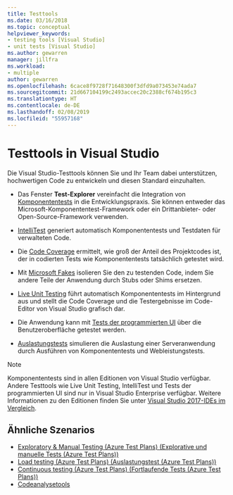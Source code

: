 ```yaml
---
title: Testtools
ms.date: 03/16/2018
ms.topic: conceptual
helpviewer_keywords:
- testing tools [Visual Studio]
- unit tests [Visual Studio]
ms.author: gewarren
manager: jillfra
ms.workload:
- multiple
author: gewarren
ms.openlocfilehash: 6cace8f9728f71648300f3dfd9a073453e74ada7
ms.sourcegitcommit: 21d667104199c2493accec20c2388cf674b195c3
ms.translationtype: HT
ms.contentlocale: de-DE
ms.lasthandoff: 02/08/2019
ms.locfileid: "55957168"
---
```

# <a name="testing-tools-in-visual-studio"></a>Testtools in Visual Studio

Die Visual Studio-Testtools können Sie und Ihr Team dabei unterstützen, hochwertigen Code zu entwickeln und diesen Standard einzuhalten.

- Das Fenster **Test-Explorer** vereinfacht die Integration von [Komponententests](../test/unit-test-your-code.md) in die Entwicklungspraxis. Sie können entweder das Microsoft-Komponententest-Framework oder ein Drittanbieter- oder Open-Source-Framework verwenden.

- [IntelliTest](../test/generate-unit-tests-for-your-code-with-intellitest.md) generiert automatisch Komponententests und Testdaten für verwalteten Code.

- Die [Code Coverage](../test/using-code-coverage-to-determine-how-much-code-is-being-tested.md) ermittelt, wie groß der Anteil des Projektcodes ist, der in codierten Tests wie Komponententests tatsächlich getestet wird.

- Mit [Microsoft Fakes](../test/isolating-code-under-test-with-microsoft-fakes.md) isolieren Sie den zu testenden Code, indem Sie andere Teile der Anwendung durch Stubs oder Shims ersetzen.

- [Live Unit Testing](../test/live-unit-testing.md) führt automatisch Komponententests im Hintergrund aus und stellt die Code Coverage und die Testergebnisse im Code-Editor von Visual Studio grafisch dar.

- Die Anwendung kann mit [Tests der programmierten UI](../test/use-ui-automation-to-test-your-code.md) über die Benutzeroberfläche getestet werden.

- [Auslastungstests](../test/quickstart-create-a-load-test-project.md) simulieren die Auslastung einer Serveranwendung durch Ausführen von Komponententests und Webleistungstests.

> [!NOTE]
> Komponententests sind in allen Editionen von Visual Studio verfügbar. Andere Testtools wie Live Unit Testing, IntelliTest und Tests der programmierten UI sind nur in Visual Studio Enterprise verfügbar. Weitere Informationen zu den Editionen finden Sie unter [Visual Studio 2017-IDEs im Vergleich](https://visualstudio.microsoft.com/vs/compare/).

## <a name="related-scenarios"></a>Ähnliche Szenarios

* [Exploratory & Manual Testing (Azure Test Plans) (Explorative und manuelle Tests (Azure Test Plans))](/azure/devops/test/index?view=vsts)
* [Load testing (Azure Test Plans) (Auslastungstest (Azure Test Plans))](/azure/devops/test/load-test/index?view=vsts)
* [Continuous testing (Azure Test Plans) (Fortlaufende Tests (Azure Test Plans))](/azure/devops/pipelines/test/getting-started-with-continuous-testing?view=vsts)
* [Codeanalysetools](../code-quality/code-analysis-for-managed-code-overview.md)
